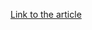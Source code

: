 [Link to the article](https://www.welivesecurity.com/en/eset-research/winter-vivern-exploits-zero-day-vulnerability-roundcube-webmail-servers/)
